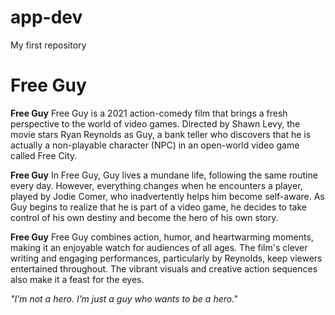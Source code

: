 # app-dev
My first repository

# Free Guy

**Free Guy** Free Guy is a 2021 action-comedy film that brings a fresh perspective to the world of video games. Directed by Shawn Levy, the movie stars Ryan Reynolds as Guy, a bank teller who discovers that he is actually a non-playable character (NPC) in an open-world video game called Free City.

**Free Guy** In Free Guy, Guy lives a mundane life, following the same routine every day. However, everything changes when he encounters a player, played by Jodie Comer, who inadvertently helps him become self-aware. As Guy begins to realize that he is part of a video game, he decides to take control of his own destiny and become the hero of his own story.

**Free Guy** Free Guy combines action, humor, and heartwarming moments, making it an enjoyable watch for audiences of all ages. The film's clever writing and engaging performances, particularly by Reynolds, keep viewers entertained throughout. The vibrant visuals and creative action sequences also make it a feast for the eyes.

*"I’m not a hero. I’m just a guy who wants to be a hero."*
